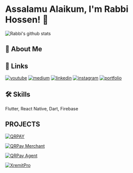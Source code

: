 # Assalamu Alaikum, I'm Rabbi Hossen! 👋

![Rabbi's github stats](https://github-readme-stats-ruby-one.vercel.app/api?username=rabbihossen&show_icons=true&theme=react)
## 🚀 About Me


## 🔗 Links
[![youtube](https://img.shields.io/badge/youtube-ff0000?style=for-the-badge&logo=youtube&logoColor=white)]()
[![medium](https://img.shields.io/badge/medium-fff?style=for-the-badge&logo=medium&logoColor=black)]()
[![linkedin](https://img.shields.io/badge/linkedin-0A66C2?style=for-the-badge&logo=linkedin&logoColor=white)]()
[![instagram](https://img.shields.io/badge/instagram-1DA1F2?style=for-the-badge&logo=instagram&logoColor=white)]()
[![portfolio](https://img.shields.io/badge/my_portfolio-000?style=for-the-badge&logo=ko-fi&logoColor=white)]()


## 🛠 Skills
Flutter, React Native, Dart, Firebase

## PROJECTS
[![QRPAY](https://previews.customer.envatousercontent.com/files/454339340/Thumbnail.png)](https://codecanyon.net/item/qrpay-money-transfer-with-qr-code-full-solution/46376528?s_rank=26)

[![QRPay Merchant](https://previews.customer.envatousercontent.com/files/461789725/Thumbnail.png)](https://codecanyon.net/item/qrpay-merchant-payment-gateway-solution/47414762?s_rank=21)

[![QRPay Agent](https://previews.customer.envatousercontent.com/files/487388707/Thumbnail.png)](https://codecanyon.net/item/qrpay-agent-retailer-business-with-qr-code-android-and-ios-app/50733457?s_rank=7)

[![XremitPro](https://previews.customer.envatousercontent.com/files/466330308/Thumbnail.png)](https://codecanyon.net/item/xremit-pro-remittance-money-transfer-solution/48035206?s_rank=14)


